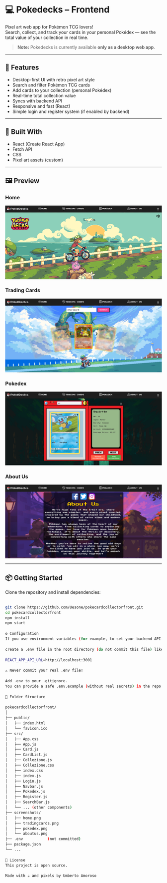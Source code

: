 # 💻 Pokedecks – Frontend

Pixel art web app for Pokémon TCG lovers!  
Search, collect, and track your cards in your personal Pokédex — see the total value of your collection in real time.

> **Note:** Pokedecks is currently available **only as a desktop web app**.

---

## 🚀 Features

- Desktop-first UI with retro pixel art style
- Search and filter Pokémon TCG cards
- Add cards to your collection (personal Pokédex)
- Real-time total collection value
- Syncs with backend API
- Responsive and fast (React)
- Simple login and register system (if enabled by backend)

---

## 🧰 Built With

- React (Create React App)
- Fetch API
- CSS
- Pixel art assets (custom)

---

## 🖼️ Preview

### Home
![Home](https://github.com/Uesone/pokecardcollectorfront/blob/master/home.png?raw=true)

### Trading Cards
![Trading Cards](https://github.com/Uesone/pokecardcollectorfront/blob/master/tradingcards.png?raw=true)

### Pokedex
![Pokedex](https://github.com/Uesone/pokecardcollectorfront/blob/master/pokedex.png?raw=true)

### About Us
![About Us](https://github.com/Uesone/pokecardcollectorfront/blob/master/aboutus.png?raw=true)

---

## 📦 Getting Started

Clone the repository and install dependencies:

```bash

git clone https://github.com/Uesone/pokecardcollectorfront.git
cd pokecardcollectorfront
npm install
npm start

⚙️ Configuration
If you use environment variables (for example, to set your backend API URL),

create a .env file in the root directory (do not commit this file) like:

REACT_APP_API_URL=http://localhost:3001

⚠️ Never commit your real .env file!

Add .env to your .gitignore.
You can provide a safe .env.example (without real secrets) in the repo.

📁 Folder Structure

pokecardcollectorfront/
│
├── public/
│   ├── index.html
│   └── favicon.ico
├── src/
│   ├── App.css
│   ├── App.js
│   ├── Card.js
│   ├── CardList.js
│   ├── Collezione.js
│   ├── Collezione.css
│   ├── index.css
│   ├── index.js
│   ├── Login.js
│   ├── Navbar.js
│   ├── Pokedex.js
│   ├── Register.js
│   ├── SearchBar.js
│   └── ... (other components)
├── screenshots/
│   ├── home.png
│   ├── tradingcards.png
│   ├── pokedex.png
│   └── aboutus.png
├── .env           (not committed)
├── package.json
└── ...

📄 License
This project is open source.

Made with ☕ and pixels by Umberto Amoroso
